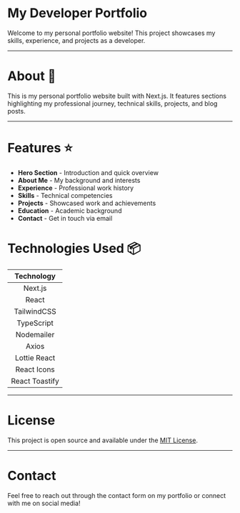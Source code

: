 # My Developer Portfolio

Welcome to my personal portfolio website! This project showcases my skills, experience, and projects as a developer.

---



# About :wave:

This is my personal portfolio website built with Next.js. It features sections highlighting my professional journey, technical skills, projects, and blog posts.

---

# Features :star:

- **Hero Section** - Introduction and quick overview
- **About Me** - My background and interests
- **Experience** - Professional work history
- **Skills** - Technical competencies
- **Projects** - Showcased work and achievements
- **Education** - Academic background
- **Contact** - Get in touch via email

# Technologies Used :package:

|     Technology      |
| :-----------------: |
|      Next.js        |
|       React         |
|    TailwindCSS      |
|    TypeScript       |
|      Nodemailer     |
|       Axios         |
|    Lottie React     |
|    React Icons      |
|   React Toastify    |

---

# License

This project is open source and available under the [MIT License](LICENSE).

---

# Contact

Feel free to reach out through the contact form on my portfolio or connect with me on social media!
